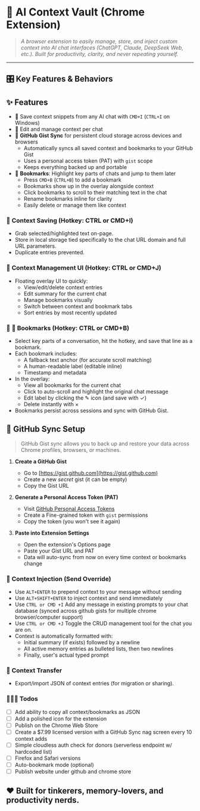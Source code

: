 # 🚀 **AI Context Vault (Chrome Extension)**

> _A browser extension to easily manage, store, and inject custom context into AI chat interfaces (ChatGPT, Claude, DeepSeek Web, etc.). Built for productivity, clarity, and never repeating yourself._

---

## 🎛️ **Key Features & Behaviors**

## ✨ Features

- 🧠 Save context snippets from any AI chat with `CMD+I` (`CTRL+I` on Windows)
- 📝 Edit and manage context per chat
- 🔁 **GitHub Gist Sync** for persistent cloud storage across devices and browsers
  - Automatically syncs all saved context and bookmarks to your GitHub Gist
  - Uses a personal access token (PAT) with `gist` scope
  - Keeps everything backed up and portable
- 🔖 **Bookmarks**: Highlight key parts of chats and jump to them later
  - Press `CMD+B` (`CTRL+B`) to add a bookmark
  - Bookmarks show up in the overlay alongside context
  - Click bookmarks to scroll to their matching text in the chat
  - Rename bookmarks inline for clarity
  - Easily delete or manage them like context

### 🔸 **Context Saving (Hotkey: CTRL or CMD+I)**

- Grab selected/highlighted text on-page.
- Store in local storage tied specifically to the chat URL domain and full URL parameters.
- Duplicate entries prevented.

### 🔸 **Context Management UI (Hotkey: CTRL or CMD+J)**

- Floating overlay UI to quickly:
  - View/edit/delete context entries
  - Edit summary for the current chat
  - Manage bookmarks visually
  - Switch between context and bookmark tabs
  - Sort entries by most recently updated

### 🔸 **📌 Bookmarks (Hotkey: CTRL or CMD+B)**

- Select key parts of a conversation, hit the hotkey, and save that line as a bookmark.
- Each bookmark includes:
  - A fallback text anchor (for accurate scroll matching)
  - A human-readable label (editable inline)
  - Timestamp and metadata
- In the overlay:
  - View all bookmarks for the current chat
  - Click to auto-scroll and highlight the original chat message
  - Edit label by clicking the ✎ icon (and save with ✓)
  - Delete instantly with ×
- Bookmarks persist across sessions and sync with GitHub Gist.

## 🔧 GitHub Sync Setup

> GitHub Gist sync allows you to back up and restore your data across Chrome profiles, browsers, or machines.

1. **Create a GitHub Gist**

   - Go to [https://gist.github.com](https://gist.github.com)
   - Create a new _secret_ gist (it can be empty)
   - Copy the Gist URL

2. **Generate a Personal Access Token (PAT)**

   - Visit [GitHub Personal Access Tokens](https://github.com/settings/tokens)
   - Create a Fine-grained token with `gist` permissions
   - Copy the token (you won't see it again)

3. **Paste into Extension Settings**
   - Open the extension's Options page
   - Paste your Gist URL and PAT
   - Data will auto-sync from now on every time context or bookmarks change

### 🔸 **Context Injection (Send Override)**

- Use `ALT+ENTER` to prepend context to your message without sending
- Use `ALT+SHIFT+ENTER` to inject context and send immediately
- Use `CTRL or CMD +I` Add any message in existing prompts to your chat database (synced across github gists for multiple chrome browser/computer support)
- Use `CTRL or CMD +J` Toggle the CRUD management tool for the chat you are on.
- Context is automatically formatted with:
  - Initial summary (if exists) followed by a newline
  - All active memory entries as bulleted lists, then two newlines
  - Finally, user's actual typed prompt

### 🔸 **Context Transfer**

- Export/import JSON of context entries (for migration or sharing).

### 🧑🏽‍💻 Todos

- [ ] Add ability to copy all context/bookmarks as JSON
- [ ] Add a polished icon for the extension
- [ ] Publish on the Chrome Web Store
- [ ] Create a $7.99 licensed version with a GitHub Sync nag screen every 10 context adds
- [ ] Simple cloudless auth check for donors (serverless endpoint w/ hardcoded list)
- [ ] Firefox and Safari versions
- [ ] Auto-bookmark mode (optional)
- [ ] Publish website under github and chrome store

## ❤️ Built for tinkerers, memory-lovers, and productivity nerds.
